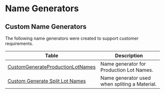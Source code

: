 # Name Generators

## Custom Name Generators

The following name generators were created to support customer requirements.

| Table                                                                                                               | Description                                   |
| ------------------------------------------------------------------------------------------------------------------- | --------------------------------------------- |
| [CustomGenerateProductionLotNames](/AMSOsram/tecspecs>artifacts>namegenerators>CustomGenerateProductionLotNames)    | Name generator for Production Lot Names.      |
| [Custom Generate Split Lot Names](/AMSOsram/tecspecs>artifacts>namegenerators>CustomGenerateSplitLotNames)          | Name generator used when spliting a Material. |

